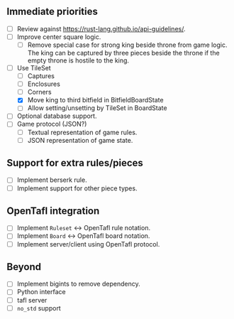 ## Immediate priorities

- [ ] Review against https://rust-lang.github.io/api-guidelines/.
- [ ] Improve center square logic.
  - [ ] Remove special case for strong king beside throne from game logic. The king can be captured by three pieces
    beside the throne if the empty throne is hostile to the king.
- [ ] Use TileSet
  - [ ] Captures
  - [ ] Enclosures
  - [ ] Corners
  - [X] Move king to third bitfield in BitfieldBoardState
  - [ ] Allow setting/unsetting by TileSet in BoardState
- [ ] Optional database support.
- [ ] Game protocol (JSON?)
  - [ ] Textual representation of game rules.
  - [ ] JSON representation of game state.

## Support for extra rules/pieces

- [ ] Implement berserk rule.
- [ ] Implement support for other piece types.

## OpenTafl integration

- [ ] Implement `Ruleset` <-> OpenTafl rule notation.
- [ ] Implement `Board` <-> OpenTafl board notation.
- [ ] Implement server/client using OpenTafl protocol.

## Beyond

- [ ] Implement bigints to remove dependency.
- [ ] Python interface
- [ ] tafl server
- [ ] `no_std` support